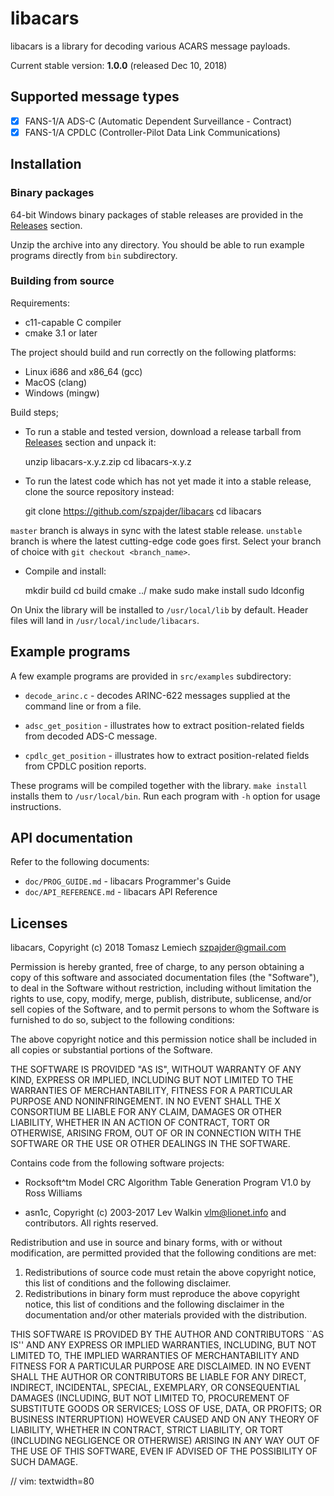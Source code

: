 # libacars

libacars is a library for decoding various ACARS message payloads.

Current stable version: **1.0.0** (released Dec 10, 2018)

## Supported message types

- [X] FANS-1/A ADS-C (Automatic Dependent Surveillance - Contract)
- [X] FANS-1/A CPDLC (Controller-Pilot Data Link Communications)

## Installation

### Binary packages

64-bit Windows binary packages of stable releases are provided in the
[Releases](https://github.com/szpajder/libacars/releases) section.

Unzip the archive into any directory. You should be able to run example programs
directly from `bin` subdirectory.

### Building from source

Requirements:

- c11-capable C compiler
- cmake 3.1 or later

The project should build and run correctly on the following platforms:

- Linux i686 and x86_64 (gcc)
- MacOS (clang)
- Windows (mingw)

Build steps;

- To run a stable and tested version, download a release tarball from
  [Releases](https://github.com/szpajder/libacars/releases) section and unpack it:

	unzip libacars-x.y.z.zip
	cd libacars-x.y.z

- To run the latest code which has not yet made it into a stable release, clone
  the source repository instead:

	git clone https://github.com/szpajder/libacars
	cd libacars

`master` branch is always in sync with the latest stable release. `unstable`
branch is where the latest cutting-edge code goes first. Select your branch of
choice with `git checkout <branch_name>`.

- Compile and install:

	mkdir build
	cd build
	cmake ../
	make
	sudo make install
	sudo ldconfig

On Unix the library will be installed to `/usr/local/lib` by default.
Header files will land in `/usr/local/include/libacars`.

## Example programs

A few example programs are provided in `src/examples` subdirectory:

- `decode_arinc.c` - decodes ARINC-622 messages supplied at the
  command line or from a file.

- `adsc_get_position` - illustrates how to extract position-related
  fields from decoded ADS-C message.

- `cpdlc_get_position` - illustrates how to extract position-related
  fields from CPDLC position reports.

These programs will be compiled together with the library.  `make install`
installs them to `/usr/local/bin`.  Run each program with `-h` option for
usage instructions.

## API documentation

Refer to the following documents:

- `doc/PROG_GUIDE.md` - libacars Programmer's Guide
- `doc/API_REFERENCE.md` - libacars API Reference

## Licenses

libacars, Copyright (c) 2018 Tomasz Lemiech <szpajder@gmail.com>

Permission is hereby granted, free of charge, to any person obtaining
a copy of this software and associated documentation files (the
"Software"), to deal in the Software without restriction, including
without limitation the rights to use, copy, modify, merge, publish,
distribute, sublicense, and/or sell copies of the Software, and to
permit persons to whom the Software is furnished to do so, subject to
the following conditions:

The above copyright notice and this permission notice shall be
included in all copies or substantial portions of the Software.

THE SOFTWARE IS PROVIDED "AS IS", WITHOUT WARRANTY OF ANY KIND,
EXPRESS OR IMPLIED, INCLUDING BUT NOT LIMITED TO THE WARRANTIES OF
MERCHANTABILITY, FITNESS FOR A PARTICULAR PURPOSE AND
NONINFRINGEMENT. IN NO EVENT SHALL THE X CONSORTIUM BE LIABLE FOR ANY
CLAIM, DAMAGES OR OTHER LIABILITY, WHETHER IN AN ACTION OF CONTRACT,
TORT OR OTHERWISE, ARISING FROM, OUT OF OR IN CONNECTION WITH THE
SOFTWARE OR THE USE OR OTHER DEALINGS IN THE SOFTWARE.


Contains code from the following software projects:

- Rocksoft^tm Model CRC Algorithm Table Generation Program V1.0
  by Ross Williams

- asn1c, Copyright (c) 2003-2017 Lev Walkin <vlm@lionet.info>
  and contributors. All rights reserved.

Redistribution and use in source and binary forms, with or without
modification, are permitted provided that the following conditions
are met:
1. Redistributions of source code must retain the above copyright
   notice, this list of conditions and the following disclaimer.
2. Redistributions in binary form must reproduce the above copyright
   notice, this list of conditions and the following disclaimer in the
   documentation and/or other materials provided with the distribution.

THIS SOFTWARE IS PROVIDED BY THE AUTHOR AND CONTRIBUTORS ``AS IS'' AND
ANY EXPRESS OR IMPLIED WARRANTIES, INCLUDING, BUT NOT LIMITED TO, THE
IMPLIED WARRANTIES OF MERCHANTABILITY AND FITNESS FOR A PARTICULAR PURPOSE
ARE DISCLAIMED.  IN NO EVENT SHALL THE AUTHOR OR CONTRIBUTORS BE LIABLE
FOR ANY DIRECT, INDIRECT, INCIDENTAL, SPECIAL, EXEMPLARY, OR CONSEQUENTIAL
DAMAGES (INCLUDING, BUT NOT LIMITED TO, PROCUREMENT OF SUBSTITUTE GOODS
OR SERVICES; LOSS OF USE, DATA, OR PROFITS; OR BUSINESS INTERRUPTION)
HOWEVER CAUSED AND ON ANY THEORY OF LIABILITY, WHETHER IN CONTRACT, STRICT
LIABILITY, OR TORT (INCLUDING NEGLIGENCE OR OTHERWISE) ARISING IN ANY WAY
OUT OF THE USE OF THIS SOFTWARE, EVEN IF ADVISED OF THE POSSIBILITY OF
SUCH DAMAGE.

// vim: textwidth=80
